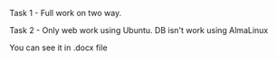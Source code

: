 Task 1 - Full work on two way.

Task 2 - Only web work using Ubuntu. DB isn't work using AlmaLinux

You can see it in .docx file

